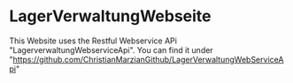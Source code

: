 # LagerVerwaltungWebseite

This Website uses the Restful Webservice APi "LagerverwaltungWebserviceApi". You can find it under "https://github.com/ChristianMarzianGithub/LagerVerwaltungWebServiceApi"
